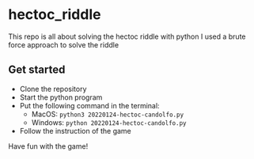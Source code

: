 # hectoc_riddle
This repo is all about solving the hectoc riddle with python 
I used a brute force approach to solve the riddle

## Get started
- Clone the repository 
- Start the python program
- Put the following command in the terminal:
  - MacOS: `python3 20220124-hectoc-candolfo.py`
  - Windows: `python 20220124-hectoc-candolfo.py`
- Follow the instruction of the game

Have fun with the game!
